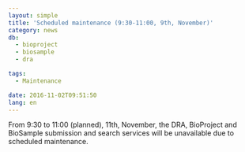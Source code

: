 ```yaml
---
layout: simple
title: 'Scheduled maintenance (9:30-11:00, 9th, November)'
category: news
db:
  - bioproject
  - biosample
  - dra

tags:
  - Maintenance

date: 2016-11-02T09:51:50
lang: en
---
```


From 9:30 to 11:00 (planned), 11th, November, the DRA, BioProject and BioSample submission and search services will be unavailable due to scheduled maintenance.
